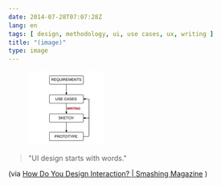 ```yaml
---
date: 2014-07-28T07:07:28Z
lang: en
tags: [ design, methodology, ui, use cases, ux, writing ]
title: "(image)"
type: image
---
```


<figure>
<a
href="https://hugo.ferreira.cc/ui-design-starts-with-words-via-how-do-you/attachment/104/"
rel="attachment"><img
src="tumblr_n9g0rxbp551qz82meo1_500-150x150.jpg"
width="150" height="150" /></a></figure>

> "UI design starts with words."

(via [How Do You Design Interaction?  |  Smashing
Magazine](http://www.smashingmagazine.com/2014/07/21/how-do-you-design-interaction/)
)

